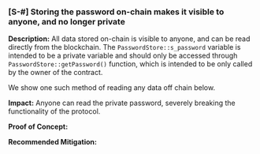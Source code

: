 ### [S-#] Storing the password on-chain makes it visible to anyone, and no longer private

**Description:** All data stored on-chain is visible to anyone, and can be read directly from the blockchain. The `PasswordStore::s_password` variable is intended to be a private variable and should only be accessed through `PasswordStore::getPassword()` function, which is intended to be only called by the owner of the contract.

We show one such method of reading any data off chain below.

**Impact:** Anyone can read the private password, severely breaking the functionality of the protocol.

**Proof of Concept:**

**Recommended Mitigation:** 

